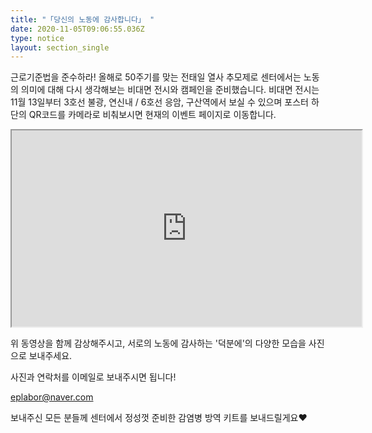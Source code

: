 ```yaml
---
title: "「당신의 노동에 감사합니다」 "
date: 2020-11-05T09:06:55.036Z
type: notice
layout: section_single
---
```

<p>근로기준법을 준수하라! 올해로 50주기를 맞는 전태일 열사 추모제로 센터에서는 노동의 의미에 대해 다시 생각해보는 비대면 전시와 캠페인을 준비했습니다. 비대면 전시는 11월 13일부터 3호선 불광, 연신내 / 6호선 응암, 구산역에서 보실 수 있으며 포스터 하단의 QR코드를 카메라로 비춰보시면 현재의 이벤트 페이지로 이동합니다.</p>
<p><iframe src="https://www.youtube.com/embed/lHE7q5bBFYg" width="560" height="314" allowfullscreen="allowfullscreen"></iframe></p>
<p>위 동영상을 함께 감상해주시고, 서로의 노동에 감사하는 '덕분에'의 다양한 모습을 사진으로 보내주세요.</p>
<p>사진과 연락처를 이메일로 보내주시면 됩니다!</p>
<p><a href="mailto:eplabor@naver.com">eplabor@naver.com </a></p>
<p>보내주신 모든 분들께 센터에서 정성껏 준비한 감염병 방역 키트를 보내드릴게요&hearts;</p>